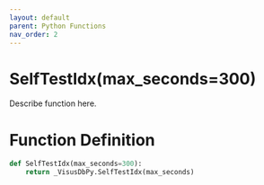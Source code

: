 ```yaml
---
layout: default
parent: Python Functions
nav_order: 2
---
```


# SelfTestIdx(max_seconds=300)

Describe function here.

# Function Definition

```python
def SelfTestIdx(max_seconds=300):
    return _VisusDbPy.SelfTestIdx(max_seconds)
```